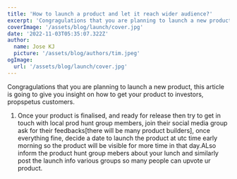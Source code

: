 ```yaml
---
title: 'How to launch a product and let it reach wider audience?'
excerpt: 'Congragulations that you are planning to launch a new product, this article is going to give you insight on how to get your product to investors, propspetus customers.'
coverImage: '/assets/blog/launch/cover.jpg'
date: '2022-11-03T05:35:07.322Z'
author:
  name: Jose KJ
  picture: '/assets/blog/authors/tim.jpeg'
ogImage:
  url: '/assets/blog/launch/cover.jpg'
---
```

Congragulations that you are planning to launch a new product, this article is going to give you insight on how to get your product to investors, propspetus customers.

1. Once your product is finalised, and ready for release then try to get in touch with local prod hunt group members, join their social media group ask for their feedbacks[there will be many product builders], once everything fine, decide a date to launch the product at utc time early morning so the product will be visible for more time in that day.ALso inform the product hunt group mebers about your lunch and similarly post the launch info various groups so many people can upvote ur product.

